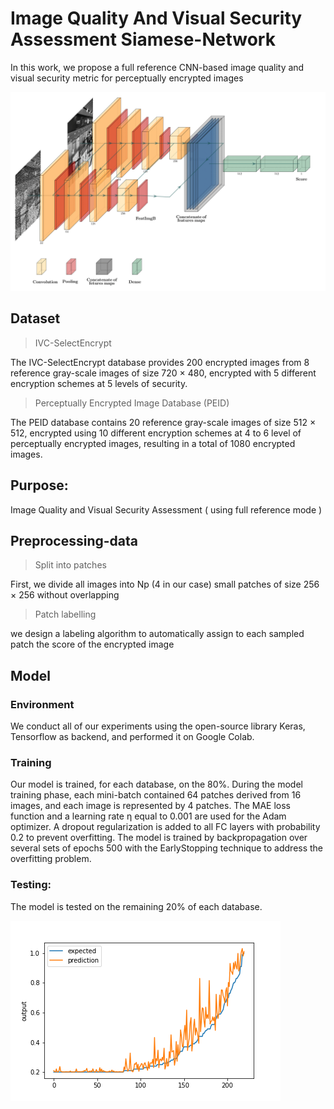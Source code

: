 # Image Quality And Visual Security Assessment Siamese-Network

In this work, we propose a full reference CNN-based image quality and visual security metric for perceptually encrypted images

![assets/Archi-Siamese.png](assets/Archi-Siamese.png)



## Dataset

> IVC-SelectEncrypt

The IVC-SelectEncrypt database provides 200 encrypted images from 8 reference gray-scale images of size 720 × 480, encrypted with 5 different encryption schemes at 5 levels of security. 

> Perceptually Encrypted Image Database (PEID)

The PEID database contains 20 reference gray-scale images of size 512 × 512, encrypted using 10 different encryption schemes at 4 to 6 level of perceptually encrypted images, resulting in a total of 1080 encrypted images.

## Purpose: 

Image Quality and Visual Security Assessment ( using full reference mode ) 

## Preprocessing-data

> Split into patches

First, we divide all images into Np (4 in our case) small patches of size 256 × 256 without overlapping

> Patch labelling

we design a labeling algorithm to automatically assign to each sampled patch the score of the encrypted image


## Model

### Environment

We conduct all of our experiments using the open-source library Keras, Tensorflow as backend, and performed it on Google Colab. 
 
### Training

Our model is trained, for each database, on the 80%. 
During the model training phase, each mini-batch contained 64 patches derived from 16 images, and each image is represented by 4 patches. The MAE loss function and a learning rate η equal to 0.001 are used for the Adam optimizer. A dropout regularization is added to all FC layers with probability 0.2 to prevent overfitting. 
The model is trained by backpropagation over several sets of epochs 500 with the EarlyStopping technique to address the overfitting problem.


### Testing: 

The model is tested on the remaining 20% of each database.

![assets/result.png](assets/result.png)
